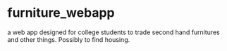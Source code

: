 # furniture_webapp
a web app designed for college students to trade second hand furnitures and other things. Possibly to find housing.
